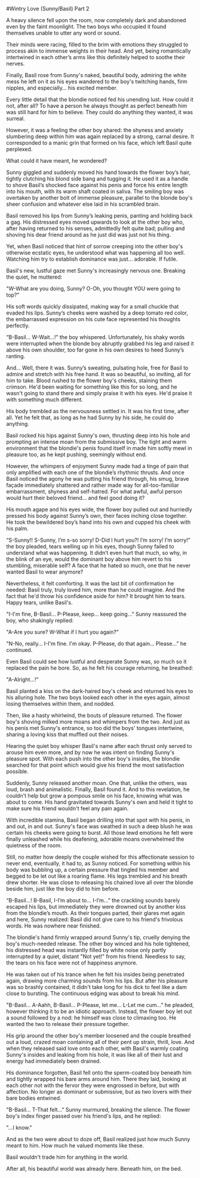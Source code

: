 #Wintry Love (Sunny/Basil) Part 2

A heavy silence fell upon the room, now completely dark and abandoned even by the faint moonlight. The two boys who occupied it found themselves unable to utter any word or sound. 

Their minds were racing, filled to the brim with emotions they struggled to process akin to immense weights in their head. And yet, being romantically intertwined in each other’s arms like this definitely helped to soothe their nerves.

Finally, Basil rose from Sunny's naked, beautiful body, admiring the white mess he left on it as his eyes wandered to the boy's twitching hands, firm nipples, and especially… his excited member. 

Every little detail that the blondie noticed fed his unending lust. How could it not, after all? To have a person he always thought as perfect beneath him was still hard for him to believe. They could do anything they wanted, it was surreal.

However, it was a feeling the other boy shared: the shyness and anxiety slumbering deep within him was again replaced by a strong, carnal desire. It corresponded to a manic grin that formed on his face, which left Basil quite perplexed. 

What could it have meant, he wondered?

Sunny giggled and suddenly moved his hand towards the flower boy’s hair, tightly clutching his blond side bang and tugging it. He used it as a handle to shove Basil’s shocked face against his penis and force his entire length into his mouth, with its warm shaft coated in saliva. The smiling boy was overtaken by another bolt of immense pleasure, parallel to the blonde boy's sheer confusion and whatever else laid in his scrambled brain.

Basil removed his lips from Sunny’s leaking penis, panting and holding back a gag. His distressed eyes moved upwards to look at the other boy who, after having returned to his senses, admittedly felt quite bad; pulling and shoving his dear friend around as he just did was just not his thing.

Yet, when Basil noticed that hint of sorrow creeping into the other boy's otherwise ecstatic eyes, he understood what was happening all too well. Watching him try to establish dominance was just… adorable. If futile. 

Basil's new, lustful gaze met Sunny's increasingly nervous one. Breaking the quiet, he muttered:

"W-What are you doing, Sunny? O-Oh, you thought YOU were going to top?" 

His soft words quickly dissipated, making way for a small chuckle that evaded his lips. Sunny’s cheeks were washed by a deep tomato red color, the embarrassed expression on his cute face represented his thoughts perfectly. 

“B-Basil… W-Wait…!” the boy whispered. Unfortunately, his shaky words were interrupted when the blonde boy abruptly grabbed his leg and raised it above his own shoulder, too far gone in his own desires to heed Sunny’s ranting. 

And… Well, there it was. Sunny’s sweating, pulsating hole, free for Basil to admire and stretch with his free hand. It was so beautiful, so inviting, all for him to take. Blood rushed to the flower boy's cheeks, staining them crimson. He'd been waiting for something like this for so long, and he wasn't going to stand there and simply praise it with his eyes. He'd praise it with something much different. 

His body trembled as the nervousness settled in. It was his first time, after all. Yet he felt that, as long as he had Sunny by his side, he could do anything. 

Basil rocked his hips against Sunny's own, thrusting deep into his hole and prompting an intense moan from the submissive boy. The tight and warm environment that the blondie's penis found itself in made him softly mewl in pleasure too, as he kept pushing, seemingly without end. 

However, the whimpers of enjoyment Sunny made had a tinge of pain that only amplified with each one of the blondie’s rhythmic thrusts. And once Basil noticed the agony he was putting his friend through, his smug, brave façade immediately shattered and rather made way for all-too-familiar embarrassment, shyness and self-hatred. For what awful, awful person would hurt their beloved friend… and feel good doing it?

His mouth agape and his eyes wide, the flower boy pulled out and hurriedly pressed his body against Sunny’s own, their faces inching close together. He took the bewildered boy’s hand into his own and cupped his cheek with his palm.

“S-Sunny!! S-Sunny, I’m s-so sorry! D-Did I hurt you?! I’m sorry! I’m sorry!” the boy pleaded, tears welling up in his eyes, though Sunny failed to understand what was happening. It didn’t even hurt that much, so why, in the blink of an eye, would the dominant boy above him revert to his stumbling, miserable self? A face that he hated so much, one that he never wanted Basil to wear anymore?

Nevertheless, it felt comforting. It was the last bit of confirmation he needed: Basil truly, truly loved him, more than he could imagine. And the fact that he'd throw his confidence aside for him? It brought him to tears. Happy tears, unlike Basil's. 

"I-I'm fine, B-Basil… P-Please, keep… keep going…" Sunny reassured the boy, who shakingly replied:

"A-Are you sure? W-What if I hurt you again?" 

"N-No, really… I-I'm fine. I'm okay. P-Please, do that again… Please…" he continued.

Even Basil could see how lustful and desperate Sunny was, so much so it replaced the pain he bore. So, as he felt his courage returning, he breathed:

"A-Alright…!"

Basil planted a kiss on the dark-haired boy's cheek and returned his eyes to his alluring hole. The two boys looked each other in the eyes again, almost losing themselves within them, and nodded. 

Then, like a hasty whirlwind, the bouts of pleasure returned. The flower boy's shoving milked more moans and whimpers from the two. And just as his penis met Sunny's entrance, so too did the boys' tongues intertwine, sharing a loving kiss that muffled out their noises.

Hearing the quiet boy whisper Basil's name after each thrust only served to arouse him even more, and by now he was intent on finding Sunny's pleasure spot. With each push into the other boy's insides, the blondie searched for that point which would give his friend the most satisfaction possible.

Suddenly, Sunny released another moan. One that, unlike the others, was loud, brash and animalistic. Finally, Basil found it. And to this revelation, he couldn't help but grow a pompous smile on his face, knowing what was about to come. His hand gravitated towards Sunny's own and held it tight to make sure his friend wouldn't feel any pain again.

With incredible stamina, Basil began drilling into that spot with his penis, in and out, in and out. Sunny's face was swathed in such a deep blush he was certain his cheeks were going to burst. All those lewd emotions he felt were finally unleashed while his deafening, adorable moans overwhelmed the quietness of the room. 

Still, no matter how deeply the couple wished for this affectionate session to never end, eventually, it had to, as Sunny noticed. For something within his body was bubbling up, a certain pressure that tingled his member and begged to be let out like a roaring flame. His legs trembled and his breath drew shorter. He was close to releasing his chained love all over the blondie beside him, just like the boy did to him before.

“B-Basil…! B-Basil, I-I’m about to… I-I’m…” the crackling sounds barely escaped his lips, but immediately they were drowned out by another kiss from the blondie’s mouth. As their tongues parted, their glares met again and here, Sunny realized: Basil did not give care to his friend's frivolous words. He was nowhere near finished.

The blondie's hand firmly wrapped around Sunny's tip, cruelly denying the boy's much-needed release. The other boy winced and his hole tightened, his distressed head was instantly filled by white noise only partly interrupted by a quiet, distant "Not yet!" from his friend. Needless to say, the tears on his face were not of happiness anymore.

He was taken out of his trance when he felt his insides being penetrated again, drawing more charming sounds from his lips. But after his pleasure was so brashly contained, it didn't take long for his dick to feel like a dam close to bursting. The continuous edging was about to break his mind.

"B-Basil… A-Aahh, B-Basil… P-Please, let me… L-Let me cum…" he pleaded, however thinking it to be an idiotic approach. Instead, the flower boy let out a sound followed by a nod: he himself was close to climaxing too. He wanted the two to release their pressure together.

His grip around the other boy's member loosened and the couple breathed out a loud, crazed moan containing all of their pent up strain, thrill, love. And when they released said love onto each other, with Basil's warmly coating Sunny's insides and leaking from his hole, it was like all of their lust and energy had immediately been drained.

His dominance forgotten, Basil fell onto the sperm-coated boy beneath him and tightly wrapped his bare arms around him. There they laid, looking at each other not with the fervor they were engrossed in before, but with affection. No longer as dominant or submissive, but as two lovers with their bare bodies entwined. 

"B-Basil… T-That felt…" Sunny murmured, breaking the silence. The flower boy's index finger passed over his friend's lips, and he replied:

"...I know."

And as the two were about to doze off, Basil realized just how much Sunny meant to him. How much he valued moments like these. 

Basil wouldn't trade him for anything in the world. 

After all, his beautiful world was already here. Beneath him, on the bed.
